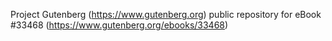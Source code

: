 Project Gutenberg (https://www.gutenberg.org) public repository for eBook #33468 (https://www.gutenberg.org/ebooks/33468)
